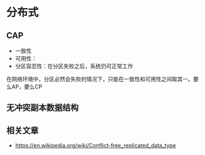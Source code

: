 # 分布式


## CAP
- 一致性
- 可用性：
- 分区容忍性：在分区失败之后，系统仍可正常工作

在网络环境中，分区必然会失败的情况下，只能在一致性和可用性之间取其一。要么AP，要么CP
## 无冲突副本数据结构

## 相关文章
- https://en.wikipedia.org/wiki/Conflict-free_replicated_data_type
